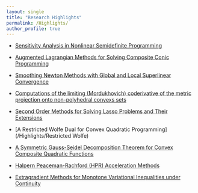 ```yaml
---
layout: single
title: "Research Highlights"
permalink: /Highlights/
author_profile: true
---
```


- [Sensitivity Analysis in Nonlinear Semidefinite Programming](/Highlights/Sensitivity-Analysis)

- [Augmented Lagrangian Methods for Solving Composite Conic Programming](/Highlights/Augmented-Lagrangian)

- [Smoothing Newton Methods with Global and Local Superlinear Convergence](/Highlights/Smoothing-Newton)

- [Computations of the limiting (Mordukhovich) coderivative of the metric projection onto non-polyhedral convexs sets](/Highlights/limiting-coderivative)

- [Second Order Methods for Solving Lasso Problems and Their Extensions](/Highlights/Second-Order-Methods)

- [A Restricted Wolfe Dual for Convex Quadratic Programming](/Highlights/Restricted Wolfe)

- [A Symmetric Gauss-Seidel Decomposition Theorem for Convex Composite Quadratic Functions](/Highlights/Symmetric-Gauss-Seidel)

- [Halpern Peaceman-Rachford (HPR) Acceleration Methods](/Highlights/HPR)

- [Extragradient Methods for Monotone  Variational Inequalities under Continuity](/Highlights/Extragradient-Methods)


  <!-- [**<span style="color:blue">Sensitivity Analysis in Nonlinear Semidefinite Programming</span>**]  [**<span style="color:black">Augmented Lagrangian Methods for Solving Composite Conic Programming</span>**] [**<span style="color:blue">Smoothing Newton Methods with Global and Local Superlinear Convergence</span>**] [**<span style="color:black">Computations of the limiting (Mordukhovich) coderivative of the metric projection onto non-polyhedral convexs sets</span>**] [**<span style="color:blue">Second Order Methods for Solving Lasso Problems and Their Extensions</span>**]
   [**<span style="color:black">A Restricted Wolfe Dual for Convex Quadratic Programming</span>**]   [**<span style="color:blue">A Symmetric Gauss-Seidel Decomposition Theorem for Convex Composite Quadratic Functions</span>**] [**<span style="color:black">Halpern Peaceman-Rachford (HPR) Acceleration Methods</span>**] [**<span style="color:blue">Extragradient Methods for Monotone  Variational Inequalities under Continuity</span>**]  -->
   

<!-- - **Sensitivity Analysis in Nonlinear Semidefinite Programming**: I have been conducting research on sensitivity analysis in nonlinear semidefinite programming (SDP) for over 25 years. My journey began in 1999 with Professor Jie Sun, when we established the [strong semismoothness of the metric projector over the SDP cone]({{ '/files/SS_02.pdf' | relative_url }}). By taking advantage of this property, I solved the long-standing open question of [characterizing Robinson's strong regularity of nonlinear SDP problems]({{ '/files/MOR_NLSDP.pdf' | relative_url }}). Consequently,  [Robinson's strong regularity for linear SDP is proven to be true if and only if the primal nondegeneracy and the dual nondegeneracy hold simutaneously]({{ '/files/CONSTRAINT%20NONDEGENERACYSDP2008.pdf' | relative_url }}). Meanwhile, by using the strong semismoothness  of the metric projector over the SDP cone, together with Professor [Houduo Qi](https://www.polyu.edu.hk/ama/profile/hdqi/hdqi.html), we designed a highly efficient quadratically convergent semismooth Newton method for computing the nearest correlation matrix problem   in [“A quadratically convergent Newton method for computing the nearest correlation matrix”]({{ '/files/A%20QUADRATICALLY%20CONVERGENT%20NEWTON%20METHOD%20FOR_published.pdf' | relative_url }})   (the problem comes from finance and the "NCM" term was initially introduced by late Professor [Nick Higham](https://www.siam.org/publications/siam-news/articles/remembering-nick-higham-1961-2024/)). 
The next milestone is the [characterization of the robust isolated calmness for a class of conic programming problems]({{ '/files/RobustCalm.pdf' | relative_url }}). This line of inquiry culminated in achieving a long-standing goal: demonstrating that the [Aubin property is equivalent to Robinson’s strong regularity at a local optimal solution for nonlinear SDP]({{ '/files/s10107-025-02231-2_published.pdf' | relative_url }}). What follows is [a brief overview of my research in this area]({{ '/files/NLSDP_Aubin_Sensitivity.pdf' | relative_url }}).



- **Augmented Lagrangian Methods for Solving Composite Conic Programming**:  The paper by [[Xinyuan Zhao](https://scholar.google.com/citations?user=nFG8lEYAAAAJ&hl=en), Defeng Sun, and [Kim Chuan Toh](https://blog.nus.edu.sg/mattohkc/), titled ["A Newton-CG augmented Lagrangian method for semidefinite programming"]({{ '/files/NewtonCGAugLag.pdf' | relative_url }}), published in  SIAM Journal on Optimization 20 (2010), pp. 1737--1765],  initiated the research on using the semismooth Newton-CG augmented Lagrangian method (ALM) for solving semidefinite programming (SDP). <a href="{{ '/files/SDPNAL+v1.0.zip' | relative_url }}" download>SDPNAL+</a> is a MATLAB software for solving large scale SDP with bound constraints ([click here for an introduction on how to use the package](https://blog.nus.edu.sg/mattohkc/softwares/sdpnalplus/)). This software was awarded [the triennial  triennial [Beale–Orchard-Hays Prize](https://www.mathopt.org/?nav=boh) for Excellence in Computational Mathematical Programming by the [Mathematical Optimization Society](https://www.mathopt.org/) at Bordeaux, France, July 2-6, 2018. See [Picture 1]({{ '/files/beale-orchard_hays-award2018.jpg' | relative_url }}), [Picture 2]({{ '/files/Ceremony_BOH.jpeg' | relative_url }}), and [Picture 3]({{ '/files/BOH_MedalSunDF.jpeg' | relative_url }}).]   For detailed information about the software, please refer to the papers by [Defeng Sun, [Kim Chuan Toh](https://blog.nus.edu.sg/mattohkc/), [Yancheng Yuan](https://www.polyu.edu.hk/ama/people/academic-staff/dr-yuan-yancheng/?sc_lang=en), and [Xinyuan Zhao](https://scholar.google.com/citations?user=nFG8lEYAAAAJ&hl=en), titled ["SDPNAL+: A Matlab software for semidefinite programming with bound constraints (version 1.0)"]({{ '/files/SDPNALplus-OMS-revision-2.pdf' | relative_url }}),  published in Optimization Methods and Software 35 (2020) 87–115] and by [Liuqin Yang, Defeng Sun, and [Kim Chuan Toh](https://blog.nus.edu.sg/mattohkc/), titled  ["SDPNAL+: a majorized semismooth Newton-CG augmented Lagrangian method for semidefinite programming with nonnegative constraints"]({{ '/files/SDPNAL+.pdf' | relative_url }}), published in Mathematical Programming Computation 7 (2015), pp. 331-366.] For extensions to convex quadratic SDP, see the work by  [[Xudong Li](https://www.lixudong.info/), Defeng Sun, and [Kim Chuan Toh](https://blog.nus.edu.sg/mattohkc/), titled  ["QSDPNAL: A two-phase augmented Lagrangian method for convex quadratic semidefinite programming"](https://www.polyu.edu.hk/ama/profile/dfsun/Li_et_al-2018-Mathematical_Programming_Computation.pdf), published in  Mathematical Programming Computation 10 (2018) 703--743.] In the paper by [[Ying Cui](https://sites.google.com/site/optyingcui/), Defeng Sun, and [Kim Chuan Toh](https://blog.nus.edu.sg/mattohkc/), titled [“On the R-superlinear convergence of  the KKT residuals generated by the augmented Lagrangian method for  convex  composite conic programming”]({{ '/files/Cui2019_Article_OnTheR-superlinearConvergenceO.pdf' | relative_url }}), published in [Mathematical Programming](https://link.springer.com/journal/10107) 178 (2019) 381—415], we provide a fairly comprehensive treatment of the theoretical convergence rates as well as practical implementations of the ALM for solving linear SDP and convex quadratic SDP.





- **Smoothing Newton Methods with Global and Local Superlinear Convergence**: In a series of papers—specifically, [Xiaojun Chen](https://www.polyu.edu.hk/ama/staff/xjchen/ChenXJ.htm), Liqun Qi and Defeng Sun, “[**Global and superlinear convergence of the smoothing Newton method and its application to general box constrained variational inequalities**]({{ '/files/CQS_98.pdf' | relative_url }})", Mathematics of Computation, 67 (1998), pp. 519-540,  Liqun Qi, Defeng Sun and Guanglu Zhou, “[**A new look at smoothing Newton methods for nonlinear complementarity problems and box constrained variational inequalities**]({{ '/files/QSZ_00.pdf' | relative_url }})", Mathematical Programming, 87 (2000), 1–35, and Defeng Sun, “[**A regularization Newton method for solving nonlinear complementarity problems**]({{ '/files/AMO_99.pdf' | relative_url }})", Applied Mathematics and Optimization, 40 (1999), 315-339—we have developed globally convergent smoothing Newton methods that achieve local superlinear (or quadratic) convergence for solving semismooth equations under mild conditions. These methods extend the classical Newton methods for smooth equations to a broader class of problems. 

- **Computations of the limiting (Mordukhovich) coderivative of the metric projection onto non-polyhedral convexs sets**: The limiting (Mordukhovich) coderivative of the metric projection onto a 
convex set  S has played a central role in variational analysis, particularly in the study of the Aubin property. However, for non-polyhedral sets S, it was not known whether explicit formulas for these coderivatives could be computed. This situation began to change in 2008, when, together with Professor [Jiri Outrata](https://staff.utia.cas.cz/outrata/),  we successfully derived explicit coderivative formulas for the metric projection onto the second-order cone. Our results were published in    [Jiri Outrata](https://staff.utia.cas.cz/outrata/) and Defeng Sun, [“On the coderivative of the projection operator onto the second order cone”]({{ '/files/CoderivativeOfTheProjectSOC.pdf' | relative_url }}), [**Set-Valued Analysis**](https://link.springer.com/book/10.1007/978-0-8176-4848-0) 16 (2008) 999--1014. These coderivative formulas have since found important applications. For instance, in 2025, [Liang Chen](https://grzy.hnu.edu.cn/site/index/chenliang3), Ruoning Chen, Defeng Sun, and Junyuan Zhu used them in their paper, “[Aubin property and strong regularity are equivalent for nonlinear second-order cone programming]({{ '/files/Aubin_SIOPT.pdf' | relative_url }})”, published in [**SIAM Journal on Optimization**](https://www.siam.org/publications/siam-journals/siam-journal-on-optimization/) 35:2 (2025) 712--738.   In this work, they established the equivalence between the Aubin property and Robinson's strong regularity for nonlinear second-order cone programming.  [See the Flowchart of the Proof]({{ '/files/SOCP_Aubin_StrongRegularity_ProofChart.pdf' | relative_url }}). Further progress was made in 2014, when [Chao Ding](https://www.dingchao.info/), Defeng Sun, and [Jane Ye](http://www.math.uvic.ca/faculty/janeye/) derived explicit formulas for the metric projection onto the cone of symmetric and positive semidefinite matrices—an important non-polyhedral cone in semidefinite programming. Their results appeared in   [“First order optimality conditions for mathematical programs with semidefinite cone complementarity constraints”]({{ '/files/FO_SDPMPCC.pdf' | relative_url }}),  [**Mathematical Programming**](https://link.springer.com/journal/10107) 147 (2014) 539-579.  


- **Second Order Methods for Solving Lasso Problems and Their Extensions**: In statistics and machine learning, lasso (least absolute shrinkage and selection operator; also Lasso, LASSO or L1 regularization), a term coined by Professor 
[Robert Tibshirani](https://en.wikipedia.org/wiki/Robert_Tibshirani) in 1996,  [is a regression analysis method that performs both variable selection and regularization in order to enhance the prediction accuracy and interpretability of the resulting statistical model](https://en.wikipedia.org/wiki/Lasso_(statistics)).  Most of the popular existing packages for solving lasso problems  are  based on first-order methods such as the block coordinate descent methods and proximal gradient methods.  In order to get fast convergent algorithms with accurate solutions,   from 2018 we started to  develop second-order based semismooth Newton methods  for solving  lasso problems and their extensions. See [Xudong Li](https://www.lixudong.info/), Defeng Sun, and [Kim Chuan Toh](https://blog.nus.edu.sg/mattohkc/), [“A highly efficient semismooth Newton augmented Lagrangian method for solving Lasso problems’’]({{ '/files/LassoNalPublished2018.pdf' | relative_url }}), [**SIAM Journal on Optimization**](https://www.siam.org/publications/siam-journals/siam-journal-on-optimization/) 28 (2018) 433--458. [This paper brought Xudong Li the [**Best Paper Prize for Young Researchers in Continuous Optimization**]({{ '/files/Certificate_Xudong.JPG' | relative_url }}) announced in the [ICCOPT 2019](https://iccopt2019.berlin/) held in Berlin, August 3-8, 2019. This is the only prize given in the flagship international conference on continuous optimization held every three years]; [Xudong Li](https://www.lixudong.info/), Defeng Sun, and [Kim Chuan Toh](https://blog.nus.edu.sg/mattohkc/),  [“On efficiently solving the subproblems of a level-set method for fused lasso problems”]({{ '/files/FusedLassoSIOPT2018.pdf' | relative_url }}), [**SIAM Journal on Optimization**](https://www.siam.org/publications/siam-journals/siam-journal-on-optimization/) 28 (2018) 1842--1862; [Yancheng Yuan](https://www.polyu.edu.hk/ama/people/academic-staff/dr-yuan-yancheng/?sc_lang=en), Defeng Sun, and [Kim Chuan Toh](https://blog.nus.edu.sg/mattohkc/),  [“An efficient semismooth Newton based algorithm for convex clustering”]({{ '/files/convex_clustering_final.pdf' | relative_url }}), [**Proceedings of the 35-th International Conference on Machine Learning (ICML)**](https://proceedings.mlr.press/v80/), Stockholm, Sweden, PMLR 80, 2018; [Meixia Lin](https://www.sutd.edu.sg/profile/lin-meixia/), [Yong-Jin Liu](https://scholar.google.com/citations?user=VB1GZgYAAAAJ&hl=en), Defeng Sun, and [Kim Chuan Toh](https://blog.nus.edu.sg/mattohkc/),  [“Efficient sparse semismooth Newton methods for the clustered lasso problem”]({{ '/files/CLUSTERED%20LASSO%20PROBLEM2019_published.pdf' | relative_url }}), [**SIAM Journal on Optimization**](https://www.siam.org/publications/siam-journals/siam-journal-on-optimization/) 29 (2019) 2026--2052; [Ziyan Luo](https://www.researchgate.net/profile/Ziyan-Luo), Defeng Sun, [Kim Chuan Toh](https://blog.nus.edu.sg/mattohkc/),  and Naihua Xiu, [“Solving the OSCAR and SLOPE models using a semismooth Newton-based augmented Lagrangian method”]({{ '/files/Final18-172.pdf' | relative_url }}),  [**Journal of Machine Learning Research**](https://www.jmlr.org/) 20(106):1--25, 2019; [Yangjing Zhang](https://scholar.google.com/citations?user=hT458AIAAAAJ&hl=en), [Ning Zhang](https://scholar.google.com/citations?user=DLVaIZgAAAAJ&hl=en), Defeng Sun, and [Kim Chuan Toh](https://blog.nus.edu.sg/mattohkc/), [“An efficient Hessian based algorithm for solving large-scale sparse group Lasso problems”]({{ '/files/Zhang2020_Article_AnEfficientHessianBasedAlgorit.pdf' | relative_url }}),   [**Mathematical Programming**](https://link.springer.com/journal/10107) 179 (2020) 223--263; [Yangjing Zhang](https://scholar.google.com/citations?user=hT458AIAAAAJ&hl=en), [Ning Zhang](https://scholar.google.com/citations?user=DLVaIZgAAAAJ&hl=en), Defeng Sun, and [Kim Chuan Toh](https://blog.nus.edu.sg/mattohkc/), [“A proximal point dual Newton algorithm for solving group graphical Lasso problems”]({{ '/files/Published_19m1267830.pdf' | relative_url }}), [**SIAM Journal on Optimization**](https://www.siam.org/publications/siam-journals/siam-journal-on-optimization/) 30 (2020) 2197--2220; Peipei Tang, Chengjing Wang, Defeng Sun, and [Kim Chuan Toh](https://blog.nus.edu.sg/mattohkc/),  [“A sparse semismooth Newton based proximal majorization-minimization algorithm for nonconvex square-root-loss regression problems”]({{ '/files/19-247_Published.pdf' | relative_url }}), [**Journal of Machine Learning Research**](https://www.jmlr.org/) 21(226):1--38, 2020; [Ning Zhang](https://scholar.google.com/citations?user=DLVaIZgAAAAJ&hl=en), [Yangjing Zhang](https://scholar.google.com/citations?user=hT458AIAAAAJ&hl=en),  Defeng Sun, and [Kim Chuan Toh](https://blog.nus.edu.sg/mattohkc/), [“An efficient linearly convergent regularized proximal point algorithm for fused multiple graphical Lasso problems”]({{ '/files/SJMDS2021.pdf' | relative_url }}), [**SIAM Journal on Mathematics of Data Science**](https://epubs.siam.org/journal/sjmdaq) 3:2 (2021) 524--543; Defeng Sun,  [Kim Chuan Toh](https://blog.nus.edu.sg/mattohkc/), and [Yancheng Yuan](https://www.polyu.edu.hk/ama/people/academic-staff/dr-yuan-yancheng/?sc_lang=en),  [“Convex clustering: Model, theoretical guarantee and efficient algorithm”]({{ '/files/jmlr18-694.pdf' | relative_url }}), [**Journal of Machine Learning Research**](https://www.jmlr.org/) 22(9):1−32, 2021; [Yancheng Yuan](https://www.polyu.edu.hk/ama/people/academic-staff/dr-yuan-yancheng/?sc_lang=en), T.-H. Chang, Defeng Sun, and [Kim-Chuan Toh](https://blog.nus.edu.sg/mattohkc/), [“A dimension reduction technique for structured sparse optimization problems with application to convex clustering”]({{ '/files/21m1441080%20(1' | relative_url }}).pdf), [**SIAM Journal on Optimization**](https://www.siam.org/publications/siam-journals/siam-journal-on-optimization/) 32 (2022) 2294--2318;  Qian Li, [Binyan Jiang](https://www.polyu.edu.hk/ama/people/academic-staff/dr-jiang-binyan/?sc_lang=en), and Defeng Sun, [“MARS: a second-order reduction algorithm for high-dimensional sparse precision matrices estimation”](https://www.jmlr.org/papers/volume24/21-0699/21-0699.pdf), [**Journal of Machine Learning Research**](https://www.jmlr.org/) 24 (134):1−44, 2023; [Meixia Lin](https://www.sutd.edu.sg/profile/lin-meixia/), [Yancheng Yuan](https://www.polyu.edu.hk/ama/people/academic-staff/dr-yuan-yancheng/?sc_lang=en), Defeng Sun,  and  [Kim-Chuan Toh](https://blog.nus.edu.sg/mattohkc/),  [“A highly efficient algorithm for solving exclusive Lasso problems”]({{ '/files/A%20highly%20efficient%20algorithm%20for%20solving%20exclusive%20lasso%20problems.pdf' | relative_url }}),  [**Optimization Methods and Software**](https://www.tandfonline.com/journals/goms20) 39: 3 (2024) 489--518; Qian Li, Defeng Sun, and [Yancheng Yuan](https://www.polyu.edu.hk/ama/people/academic-staff/dr-yuan-yancheng/?sc_lang=en), [“An efficient sieving based secant method for sparse optimization problems with least-squares constraints”]({{ '/files/Published23m1594443.pdf' | relative_url }}), [**SIAM Journal on Optimization**](https://www.siam.org/publications/siam-journals/siam-journal-on-optimization/) 34:2 (2024)  2038–-2066; and  [Yancheng Yuan](https://www.polyu.edu.hk/ama/people/academic-staff/dr-yuan-yancheng/?sc_lang=en), [Meixia Lin](https://www.sutd.edu.sg/profile/lin-meixia/), Defeng Sun, and [Kim-Chuan Toh](https://blog.nus.edu.sg/mattohkc/), “[Adaptive sieving: A dimension reduction technique for sparse optimization problems]({{ '/files/adaptive_sieving_MPC2025.pdf' | relative_url }})”,  [**Mathematical Programming Computation**](https://link.springer.com/journal/12532) (2025), in print. arXiv:2306.17369 (2023; Revised September 2024).



- **A Restricted Wolfe Dual for Convex Quadratic Programming**: It has long been established that [a linear program (LP) has a precise dual form, which is another LP, enabling the derivation of a perfect duality theory](https://en.wikipedia.org/wiki/Dual_linear_program). However, the situation is more complex for convex quadratic programming (QP)  when the Hessian of the quadratic objective function is neither zero nor positive definite. [In 1961, Philip Wolfe introduced a dual form, known as the Wolfe dual problem, for nonlinear programming](https://en.wikipedia.org/wiki/Wolfe_duality). For a convex QP, the Wolfe dual problem is another convex QP whose solution set, if nonempty, is always unbounded unless the Hessian of the quadratic objective function is positive definite. This presents significant challenges in designing efficient algorithms for solving large-scale convex QPs. In 2018, together with [Xudong Li](https://www.lixudong.info/) and [Kim Chuan Toh](https://blog.nus.edu.sg/mattohkc/), we successfully addressed this issue by introducing [a restricted Wolfe dual form for convex composite  QPs]({{ '/files/Li_et_al-2018-Mathematical_Programming_Computation.pdf' | relative_url }}). This restricted Wolfe dual eliminates the ambiguity caused by the rank deficiency of the Hessian of the objective function. It possesses many desirable theoretical properties that resemble those of linear conic programming and facilitates the design of efficient dual-based methods, such as the augmented Lagrangian methods, with guaranteed convergence, for solving convex composite QPs. See "[**my talk slides on the Restricted Wolfe Dual and the Symmetric Gauss-Seidel Decomposition Theorem**]({{ '/files/ConQP_June28_2020.pdf' | relative_url }})".
 

- **A Symmetric Gauss-Seidel Decomposition Theorem for Convex Composite Quadratic Functions**: In the paper by [Xudong Li](https://www.lixudong.info/), Defeng Sun, and [Kim Chuan Toh](https://blog.nus.edu.sg/mattohkc/), titled [“A block symmetric Gauss-Seidel decomposition theorem for convex composite quadratic programming and its applications”]({{ '/files/Li2019_Article_ABlockSymmetricGaussSeidelDeco.pdf' | relative_url }}), published in [Mathematical Programming](https://link.springer.com/journal/10107) 175 (2019) 395--418, we established a symmetric Gauss-Seidel decomposition theorem. This theorem plays a critical role in the successful design of alternating direction methods of multipliers (ADMMs) for multi-block convex optimization problems. It is particularly effective when combined with the convergence analysis of the semi-proximal ADMMs for solving linearly constrained convex optimization problems, as developed in Appendix B of the paper by [[Maryam Fazel](https://people.ece.uw.edu/fazel_maryam/), [Ting Kei Pong](https://www.polyu.edu.hk/ama/profile/pong/), Defeng Sun, and [Paul Tseng](https://en.wikipedia.org/wiki/Paul_Tseng), titled "Hankel matrix rank minimization with applications to system identification and realization", [Hankel-Matrix-semi-Proximal-ADMM]({{ '/files/Hankel-Matrix-Semi-proximal-ADMM.pdf' | relative_url }}) published in **SIAM Journal on Matrix Analysis and Applications** 34 (2013) 946-977.]  Moreover, this decompsoition theorem was used by [Liang Chen](https://grzy.hnu.edu.cn/site/index/chenliang3), [Xudong Li](https://www.lixudong.info/), Defeng Sun, and [Kim Chuan Toh](https://blog.nus.edu.sg/mattohkc/) to prove   the equivalence of inexact proximal augmented Lagrangian methods  and ADMMs for a class of convex composite programming. Their results were published in [“On the equivalence of inexact proximal ALM and ADMM for a class of convex composite programming”]({{ '/files/Chen2021_Article_OnTheEquivalenceOfInexactProxi.pdf' | relative_url }}), [**Mathematical Programming**](https://link.springer.com/journal/10107) 185 (2021) 111—161 [[Correction to the Proof of Lemma 3.3]({{ '/files/Equivalence-Erratum-2022.pdf' | relative_url }})].


- **Halpern Peaceman-Rachford (HPR) Acceleration Methods**: See the implementation of the HPR method for solving linear programming [Kaihuang Chen, Defeng Sun, [Yancheng Yuan](https://www.polyu.edu.hk/ama/people/academic-staff/dr-yuan-yancheng/?sc_lang=en), Guojun Zhang, and [Xinyuan Zhao](https://scholar.google.com/citations?user=nFG8lEYAAAAJ&hl=en), “[**HPR-LP: An implementation of an HPR method for solving linear programming**]({{ '/files/2408.12179v2.pdf' | relative_url }})”, arXiv:2408.12179 (August 2024)]  and the theoretical foundation of the HPR method [Defeng Sun, [Yancheng Yuan](https://www.polyu.edu.hk/ama/people/academic-staff/dr-yuan-yancheng/?sc_lang=en), Guojun Zhang, and [Xinyuan Zhao](https://scholar.google.com/citations?user=nFG8lEYAAAAJ&hl=en), “[Accelerating preconditioned ADMM via degenerate proximal point mappings]({{ '/files/24m1650053.pdf' | relative_url }})”, [SIAM Journal on Optimization](https://www.siam.org/publications/siam-journals/siam-journal-on-optimization/) 35:2 (2025) 1165–1193]. For solving optimal transport problems, please refer to
[Guojun Zhang, Zhexuan Gu, [Yancheng Yuan](https://www.polyu.edu.hk/ama/people/academic-staff/dr-yuan-yancheng/?sc_lang=en), and Defeng Sun, “[HOT: An Efficient Halpern Accelerating Algorithm for Optimal Transport Problems]({{ '/files/HOT-ArXiv-Apr-16-2025.pdf' | relative_url }})”, [IEEE Transactions on Pattern Analysis and Machine Intelligence (2025)](https://ieeexplore.ieee.org/xpl/RecentIssue.jsp?punumber=34), in print. arXiv:2408.00598  (August 2024)] and [Guojun Zhang, [Yancheng Yuan](https://www.polyu.edu.hk/ama/people/academic-staff/dr-yuan-yancheng/?sc_lang=en), and Defeng Sun, “[An Efficient HPR Algorithm for the Wasserstein Barycenter Problem with $ O ({Dim (P)}/\varepsilon) $ Computational Complexity]({{ '/files/2211.14881v1.pdf' | relative_url }})”.  arXiv:2211.14881 (2022).]

- **Extragradient Methods for Monotone  Variational Inequalities under Continuity**: In the paper,  Defeng Sun, “[**Projected extragradient method for finding saddle points of general convex programming**]({{ '/files/求一般凸规划鞍点的投影外梯度法.pdf' | relative_url }})", Qufu Shifan Daxue Xuebao Ziran Kexue Ban19:4 (1993) 10–17, we designed a Korpelevich-type extragradient method with a rigorous proof under  continuity only. [**See the version translated in English**]({{ '/files/PROJECTED_EXTRAGRADIENT_METHOD_FOR_FINDING_SADDLE_POINTS_OF_GENERAL_CONVEX_PROGRAMMING.pdf' | relative_url }}). For extensions, please refer to 
Defeng Sun, “[**A new step-size skill for solving a class of nonlinear projection equations**]({{ '/files/A+NEW+STEP-SIZE+SKILL+FOR+SOLVING+A+CLASS+OF+NONLINEAR+PROJECTIONEQUATIONS%5b1%5d.pdf' | relative_url }})”, Journal of Computational Mathematics 13:4 (1995), 357–368 and  Defeng Sun, “[**A class of iterative methods for solving nonlinear projection equations**]({{ '/files/Jota1996.pdf' | relative_url }})”, Journal of Optimization Theory and Applications, Vol. 91, No.1, 1996, pp. 123–140. -->







<!-- - [Liang Chen](https://grzy.hnu.edu.cn/site/index/chenliang3), Ruoning Chen, Defeng Sun, and [Liping Zhang](https://scholar.google.com/citations?user=y3fz8SMAAAAJ&hl=en), “[Equivalent characterizations of the Aubin property for nonlinear semidefinite programming](https://arxiv.org/pdf/2408.08232)”, [**Mathematical Programming**](https://link.springer.com/journal/10107), in print. arXiv:2408.08232 (August 2024).  [**A Road Map on the Proof**]({{ '/files/NLSDP_Aubin_Sensitivity.pdf' | relative_url }}). -->